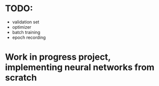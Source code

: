 # TODO:
- validation set
- optimizer
- batch training
- epoch recording

# Work in progress project, implementing neural networks from scratch